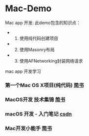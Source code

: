 # Mac-Demo
Mac app 开发:
此demo包含的知识点：
- 1. 使用纯代码创建项目
- 2. 使用Masonry布局
- 3. 使用AFNetworking封装网络请求

mac app 开发学习

### 第一个Mac OS X项目(纯代码) [简书](https://www.jianshu.com/p/e10f78ef0396)

### MacOS开发 技术集锦 [简书](https://www.jianshu.com/c/299375a4887f)

### macOS 开发 - 入门笔记 [csdn](https://blog.csdn.net/lovechris00/article/details/72779076)

### Mac开发小能手 [简书](https://www.jianshu.com/u/496d6bf28a64)
